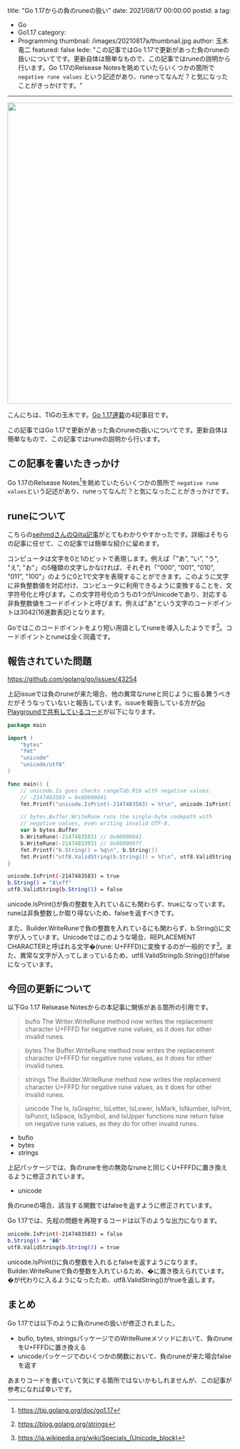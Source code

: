 title: "Go 1.17からの負のruneの扱い"
date: 2021/08/17 00:00:00
postid: a
tag:
  - Go
  - Go1.17
category:
  - Programming
thumbnail: /images/20210817a/thumbnail.jpg
author: 玉木竜二
featured: false
lede: "この記事ではGo 1.17で更新があった負のruneの扱いについてです。更新自体は簡単なもので、この記事ではruneの説明から行います。Go 1.17のRelsease Notesを眺めていたらいくつかの箇所で `negative rune values` という記述があり、runeってなんだ？と気になったことがきっかけです。"
---

<img src="/images/20210817a/runes-947831.jpg" alt="" title="Alex VolodskyによるPixabayからの画像" width="900" height="675" loading="lazy">

こんにちは、TIGの玉木です。[Go 1.17連載](https://future-architect.github.io/articles/20210810a/)の4記事目です。

この記事ではGo 1.17で更新があった負のruneの扱いについてです。更新自体は簡単なもので、この記事ではruneの説明から行います。

## この記事を書いたきっかけ

Go 1.17のRelsease Notes[^1]を眺めていたらいくつかの箇所で `negative rune values`という記述があり、runeってなんだ？と気になったことがきっかけです。

## runeについて

こちらの[seihmdさんのQiita記事](https://qiita.com/seihmd/items/4a878e7fa340d7963fee)がとてもわかりやすかったです。詳細はそちらの記事に任せて、この記事では簡単な紹介に留めます。

コンピュータは文字を0と1のビットで表現します。例えば「”あ”, ”い”, "う", "え", "お"」の5種類の文字しかなければ、それぞれ「"000", "001", "010", "011", "100"」のように0と1で文字を表現することができます。このように文字に非負整数値を対応付け、コンピュータに利用できるように変換することを、文字符号化と呼びます。この文字符号化のうちの1つがUnicodeであり、対応する非負整数値をコードポイントと呼びます。例えば"あ"という文字のコードポイントは3042(16進数表記)となります。

Goではこのコードポイントをより短い用語としてruneを導入したようです[^2]。コードポイントとruneは全く同義です。

## 報告されていた問題
https://github.com/golang/go/issues/43254

上記issueでは負のruneが来た場合、他の異常なruneと同じように振る舞うべきだがそうなっていないと報告しています。issueを報告している方が[Go Playgroundで共有しているコード](https://play.golang.org/p/9ZkvjGuE1so)が以下になります。

```go
package main

import (
	"bytes"
	"fmt"
	"unicode"
	"unicode/utf8"
)

func main() {
	// unicode.Is goes checks rangeTab.R16 with negative values.
	// -2147483583 = 0x80000041
	fmt.Printf("unicode.IsPrint(-2147483583) = %t\n", unicode.IsPrint(-2147483583))

	// bytes.Buffer.WriteRune runs the single-byte codepath with
	// negative values, even writing invalid UTF-8.
	var b bytes.Buffer
	b.WriteRune(-2147483583) // 0x80000041
	b.WriteRune(-2147483393) // 0x800000ff
	fmt.Printf("b.String() = %q\n", b.String())
	fmt.Printf("utf8.ValidString(b.String()) = %t\n", utf8.ValidString(b.String()))
}
```

```bash 出力(Go1.16以前)
unicode.IsPrint(-2147483583) = true
b.String() = "A\xff"
utf8.ValidString(b.String()) = false
```

unicode.IsPrint()が負の整数を入れているにも関わらず、trueになっています。runeは非負整数しか取り得ないため、falseを返すべきです。

また、Builder.WriteRuneで負の整数を入れているにも関わらず、b.String()に文字が入っています。Unicodeではこのような場合、REPLACEMENT CHARACTERと呼ばれる文字�(rune: U+FFFD)に変換するのが一般的です[^3]。また、異常な文字が入ってしまっているため、utf8.ValidString(b.String())がfalseになっています。

## 今回の更新について
以下Go 1.17 Relsease Notesからの本記事に関係がある箇所の引用です。

>bufio
The Writer.WriteRune method now writes the replacement character U+FFFD for negative rune values, as it does for other invalid runes.

>bytes
The Buffer.WriteRune method now writes the replacement character U+FFFD for negative rune values, as it does for other invalid runes.

>strings
The Builder.WriteRune method now writes the replacement character U+FFFD for negative rune values, as it does for other invalid runes.

>unicode
The Is, IsGraphic, IsLetter, IsLower, IsMark, IsNumber, IsPrint, IsPunct, IsSpace, IsSymbol, and IsUpper functions now return false on negative rune values, as they do for other invalid runes.

* bufio
* bytes
* strings

上記パッケージでは、負のruneを他の無効なruneと同じくU+FFFDに置き換えるように修正されています。

* unicode

負のruneの場合、該当する関数ではfalseを返すように修正されています。

Go 1.17では、先程の問題を再現するコードは以下のような出力になります。

```bash 出力(Go1.17)
unicode.IsPrint(-2147483583) = false
b.String() = "��"
utf8.ValidString(b.String()) = true
```

unicode.IsPrint()に負の整数を入れるとfalseを返すようになります。Builder.WriteRuneで負の整数を入れているため、�に置き換えられています。�が代わりに入るようになったため、utf8.ValidString()がtrueを返します。

## まとめ
Go 1.17では以下のように負のruneの扱いが修正されました。

* bufio, bytes, stringsパッケージでのWriteRuneメソッドにおいて、負のruneをU+FFFDに置き換える
* unicodeパッケージでのいくつかの関数において、負のruneが来た場合falseを返す

あまりコードを書いていて気にする箇所ではないかもしれませんが、この記事が参考になれば幸いです。

[^1]: https://tip.golang.org/doc/go1.17
[^2]: https://blog.golang.org/strings
[^3]: https://ja.wikipedia.org/wiki/Specials_(Unicode_block)
